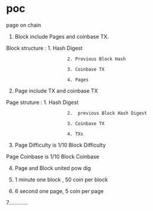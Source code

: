 poc
===

page on chain

1. Block include Pages and coinbase TX.
 
Block structure : 
                           1. Hash Digest

                           2. Previous Block Hash
                           
                           3. Coinbase TX
                           
                           4. Pages


2. Page include TX and coinbase TX

Page struture :
                           1.  Hash Digest 
                          
                           2.  previous Block Hash Digest
                          
                           3. Coinbase TX
                          
                           4. TXs

3. Page Difficulty is 1/10 Block Difficulty 
   
 Page Coinbase is 1/10 Block Coinbase 

4. Page and Block united pow dig


5. 1 minute one block , 50 coin per block


6. 6 second one page, 5 coin per page


7.............
